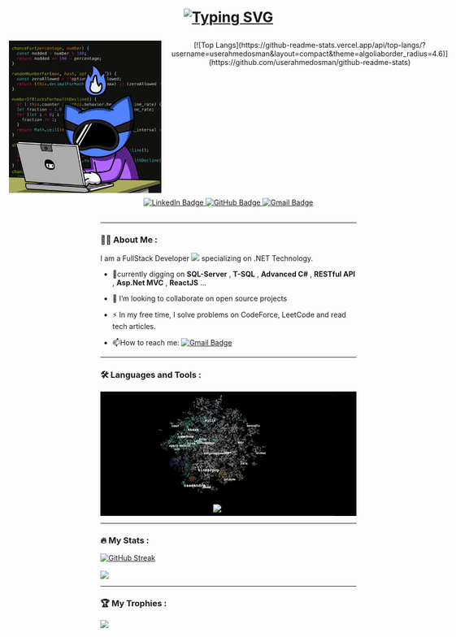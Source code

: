 <h1 align="center">
<a href="https://git.io/typing-svg"><img src="https://readme-typing-svg.herokuapp.com?font=Fira+Code&pause=1000&width=435&lines=Hello%2C+There;This+is+Ahmed+Osman" alt="Typing SVG" /></a>
 </h1>
<div id="header" align="center" style="display: flex; flex-direction: row; gap:20px; padding:10px; margin:0 auto; justify-content: center;">
    <img src="images/tools/sonic_programmer.gif" width="300"/>
 [![Top Langs](https://github-readme-stats.vercel.app/api/top-langs/?username=userahmedosman&layout=compact&theme=algoliaborder_radius=4.6)](https://github.com/userahmedosman/github-readme-stats)
</div>
<div id="badges" align ="center"> 
<a href="https://www.linkedin.com/in/ahmed-osman-hajo">
    <img src="https://img.shields.io/badge/LinkedIn-blue?style=for-the-badge&logo=linkedin&logoColor=white" alt="LinkedIn Badge"/> 
</a> 
<a href="https://github.com/userahmedosman"> 
    <img src="https://img.shields.io/badge/GitHub-100000?style=for-the-badge&logo=github&logoColor=white" alt="GitHub Badge"/>
</a> 
<a href="mailto:ahmedhaj000@gmail.com"> 
   <img src="https://img.shields.io/badge/Gmail-D14836?style=for-the-badge&logo=gmail&logoColor=white" alt="Gmail Badge"/>
</a> 
</div>
<div align="center">
  <img src="https://komarev.com/ghpvc/?username=userahmedosman&style=flat-square&color=blue" alt="" align="center"/>
</div>

---

### :man_technologist: About Me :

I am a FullStack Developer <img src="https://media.giphy.com/media/WUlplcMpOCEmTGBtBW/giphy.gif" width="30"> specializing on .NET Technology.
- 🌱currently digging on **SQL-Server** , **T-SQL** , **Advanced C#** , **RESTful API** ,  **Asp.Net MVC** , **ReactJS** ...
  
- 👯 I’m looking to collaborate on open source projects
  
- :zap: In my free time, I solve problems on CodeForce, LeetCode and read tech articles.

- :mailbox:How to reach me: [![Gmail Badge](https://img.shields.io/badge/Gmail-D14836?style=for-the-badge&logo=gmail&logoColor=white)](mailto:ahmedhaj000@gmail.com)
  
---

### :hammer_and_wrench: Languages and Tools :

<table align="center" bgcolor="#000000" cellpadding="25" cellspacing="0" width="100%">
<tr>
<td align="center" bgcolor="#000000">
<img src="images/tools/loading_algo.gif"/>
</td>
</tr>
<tr>
<td align="center" bgcolor="#000000">
<img width="600px" src="https://skillicons.dev/icons?i=html,css,js,react,cpp,cs,dotnet,git,tailwind,visualstudio&perline=12"/>
</td>
</tr>
</table>

---

### :fire: My Stats :
[![GitHub Streak](https://github-readme-streak-stats.herokuapp.com?user=userahmedosman&theme=algolia&border_radius=4.6)](https://git.io/streak-stats)
<div>
      <a href="https://github.com/userahmedosman/github-readme-stats">
  <img height=200 align="center" src="https://github-readme-stats.vercel.app/api?username=userahmedosman" />     
      </a>
 </div>



---

### 🏆 My Trophies :
![](https://github-profile-trophy.vercel.app/?username=userahmedosman&theme=algolia&no-frame=false&no-bg=true&margin-w=4&column=-1)

